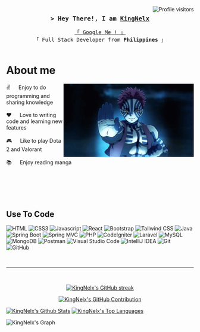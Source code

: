 

<a href="https://komarev.com/ghpvc/?username=KingNelx">
  <img align="right" src="https://komarev.com/ghpvc/?username=KingNelx&label=Visitors&color=0e75b6&style=flat" alt="Profile visitors" />
</a>

<!-- Intro  -->
<h3 align="center">
        <samp>&gt; Hey There!, I am
                <b><a target="_blank" href="https://king-nelx-dev.vercel.app/index.html">KingNelx</a></b>
        </samp>
</h3>


<p align="center"> 
  <samp>
    <a href="[https://www.google.com/search?q=Al+Siam](https://www.linkedin.com/in/jonel-tapia-894907247/?originalSubdomain=ph)">「 Google Me ! 」</a>
    <br>
    「 Full Stack Developer from <b> Philippines </b> 」
    <br>
    <br>
  </samp>
</p>

 
 # About me
 
<p>
  <img align="right" width="350" src="akazagif.gif" alt="Coding gif" />
  
  ✌️  &emsp; Enjoy to do programming and sharing knowledge <br/><br/>
  ❤️ &emsp; Love to writing code and learning new features <br/><br/>
  🎮 &emsp; Like to play Dota 2 and Valorant<br/><br/>
  📚 &emsp; Enjoy reading manga<br/><br/>
</p>

<br/>
<br/>
<br/>

## Use To Code

![HTML](https://img.shields.io/badge/HTML5-E34F26?style=for-the-badge&logo=html5&logoColor=white)
![CSS3](https://img.shields.io/badge/CSS3-1572B6?style=for-the-badge&logo=css3&logoColor=white)
![Javascript](https://img.shields.io/badge/Javascript-F0DB4F?style=for-the-badge&labelColor=black&logo=javascript&logoColor=F0DB4F)
![React](https://img.shields.io/badge/-React-61DBFB?style=for-the-badge&labelColor=black&logo=react&logoColor=61DBFB)
![Bootstrap](https://img.shields.io/badge/Bootstrap-563D7C?style=for-the-badge&logo=bootstrap&logoColor=white)
![Tailwind CSS](https://img.shields.io/badge/tailwindcss-38B2AC?style=for-the-badge&logo=tailwind-css&logoColor=white)
![Java](https://img.shields.io/badge/Java-007396?style=for-the-badge&logo=java&logoColor=white)
![Spring Boot](https://img.shields.io/badge/Spring%20Boot-6DB33F?style=for-the-badge&logo=spring-boot&logoColor=white)
![Spring MVC](https://img.shields.io/badge/Spring-6DB33F?style=for-the-badge&logo=spring&logoColor=white)
![PHP](https://img.shields.io/badge/PHP-777BB4?style=for-the-badge&logo=php&logoColor=white)
![CodeIgniter](https://img.shields.io/badge/CodeIgniter-EF4223?style=for-the-badge&logo=codeIgniter&logoColor=white)
![Laravel](https://img.shields.io/badge/Laravel-FF2D20?style=for-the-badge&logo=laravel&logoColor=white)
![MySQL](https://img.shields.io/badge/MySQL-4479A1?style=for-the-badge&logo=mysql&logoColor=white)
![MongoDB](https://img.shields.io/badge/MongoDB-4EA94B?style=for-the-badge&logo=mongodb&logoColor=white)
![Postman](https://img.shields.io/badge/Postman-FF6C37?style=for-the-badge&logo=postman&logoColor=white)
![Visual Studio Code](https://img.shields.io/badge/Visual_Studio-0078d7?style=for-the-badge&logo=visual%20studio&logoColor=white)
![IntelliJ IDEA](https://img.shields.io/badge/IntelliJ%20IDEA-000000?style=for-the-badge&logo=intellij-idea&logoColor=white)
![Git](https://img.shields.io/badge/Git-F05032?style=for-the-badge&logo=git&logoColor=white)
![GitHub](https://img.shields.io/badge/GitHub-181717?style=for-the-badge&logo=github&logoColor=white)

<br/>
<hr/>
<br/>

<p align="center">
  <a href="https://github.com/KingNelx">
    <img src="https://github-readme-streak-stats.herokuapp.com/?user=KingNelx&theme=radical&border=7F3FBF&background=0D1117" alt="KingNelx's GitHub streak"/>
  </a>
</p>

<p align="center">
  <a href="https://github.com/KingNelx">
    <img src="https://github-profile-summary-cards.vercel.app/api/cards/profile-details?username=KingNelx&theme=radical" alt="KingNelx's GitHub Contribution"/>
  </a>
</p>

<a> 
    <a href="https://github.com/KingNelx"><img alt="KingNelx's Github Stats" src="https://denvercoder1-github-readme-stats.vercel.app/api?username=KingNelx&show_icons=true&count_private=true&theme=react&border_color=7F3FBF&bg_color=0D1117&title_color=F85D7F&icon_color=F8D866" height="192px" width="49.5%"/></a>
  <a href="https://github.com/KingNelx"><img alt="KingNelx's Top Languages" src="https://denvercoder1-github-readme-stats.vercel.app/api/top-langs/?username=KingNelx&langs_count=8&layout=compact&theme=react&border_color=7F3FBF&bg_color=0D1117&title_color=F85D7F&icon_color=F8D866" height="192px" width="49.5%"/></a>
  <br/>
</a>

![KingNelx's Graph](https://github-readme-activity-graph.vercel.app/graph?username=KingNelx&custom_title=KingNelx's%20GitHub%20Activity%20Graph&bg_color=0D1117&color=7F3FBF&line=7F3FBF&point=7F3FBF&area_color=FFFFFF&title_color=FFFFFF&area=true)
